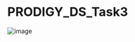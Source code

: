 # PRODIGY_DS_Task3
![image](https://github.com/user-attachments/assets/a13c35e6-8947-4ad3-9d10-d6e5169c35b0)
